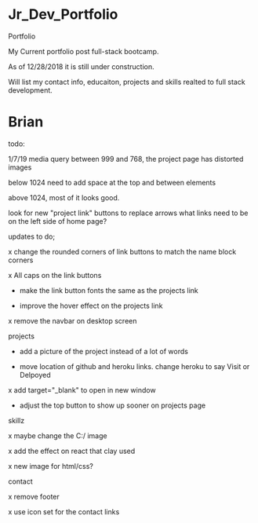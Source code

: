# Jr_Dev_Portfolio
Portfolio

My Current portfolio post full-stack bootcamp.

As of 12/28/2018 it is still under construction.

Will list my contact info, educaiton, projects and skills realted to full stack development.

Brian
=======


todo:

1/7/19
media query between 999 and 768, the project page has distorted images

below 1024 need to add space at the top and between elements 

above 1024, most of it looks good.






look for new "project link" buttons to replace arrows
what links need to be on the left side of home page?


updates to do;

x change the rounded corners of link buttons to match the name block corners

x All caps on the link buttons

- make the link button fonts the same as the projects link

- improve the hover effect on the projects link

x remove the navbar on desktop screen

projects

- add a picture of the project instead of a lot of words

- move location of github and heroku links. change heroku to say Visit or Delpoyed

x add target="_blank" to open in new window

- adjust the top button to show up sooner on projects page

skillz

x maybe change the C:/ image

x add the effect on react that clay used

x new image for html/css?

contact

x remove footer

x use icon set for the contact links